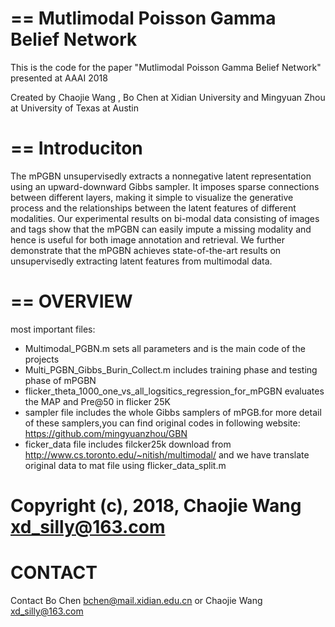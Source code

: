 ==
Mutlimodal Poisson Gamma Belief Network
==

This is the code for the paper "Mutlimodal Poisson Gamma Belief Network" presented at AAAI 2018 

Created by Chaojie Wang , Bo Chen at Xidian University and Mingyuan Zhou at University of Texas at Austin

==
Introduciton 
==

The mPGBN unsupervisedly extracts a nonnegative latent representation using an upward-downward Gibbs sampler. It imposes sparse connections between different layers, making it simple to visualize the generative process and the relationships between the latent features of different modalities. Our experimental results on bi-modal data consisting of images and tags show that the mPGBN can easily impute a missing modality and hence is useful for both image annotation and retrieval. We further demonstrate that the mPGBN achieves state-of-the-art results on unsupervisedly extracting latent features from multimodal data.

==
OVERVIEW
==

most important files:
- Multimodal_PGBN.m sets all parameters and is the main code of the projects
- Multi_PGBN_Gibbs_Burin_Collect.m includes training phase and testing phase of mPGBN
- flicker_theta_1000_one_vs_all_logsitics_regression_for_mPGBN evaluates the MAP and Pre@50 in flicker 25K
- sampler file includes the whole Gibbs samplers of mPGB.for more detail of these samplers,you can find original codes in following website: https://github.com/mingyuanzhou/GBN
- ficker_data file includes filcker25k download from http://www.cs.toronto.edu/~nitish/multimodal/ and we have translate original data to mat file using flicker_data_split.m 

Copyright (c), 2018, Chaojie Wang 
xd_silly@163.com
==
CONTACT
==
Contact Bo Chen <bchen@mail.xidian.edu.cn> or Chaojie Wang <xd_silly@163.com>
